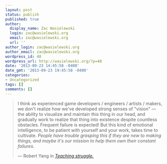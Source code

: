 ```yaml
---
layout: post
status: publish
published: true
author:
  display_name: Zac Wasielewski
  login: zac@wasielewski.org
  email: zac@wasielewski.org
  url: ''
author_login: zac@wasielewski.org
author_email: zac@wasielewski.org
wordpress_id: 48
wordpress_url: http://wasielewski.org/?p=48
date: '2013-09-23 14:45:58 -0400'
date_gmt: '2013-09-23 19:45:58 -0400'
categories:
- Uncategorized
tags: []
comments: []
---
```

> I think as experienced game developers / engineers / artists / makers, we don't realize how we've developed strong senses of "vision" — the ability to visualize and maintain this thing in our head, and gradually work to realize that thing into existence despite countless obstacles. Frequent failure is expected! But this kind of emotional intelligence, to be patient with yourself and your work, takes time to cultivate. *People have trouble grasping this if they are new to making things, and maybe it's our mission to help them own their constant failures.*
>
>— Robert Yang in <cite>[Teaching struggle.](http://www.blog.radiator.debacle.us/2013/09/teaching-struggle.html)</cite>
